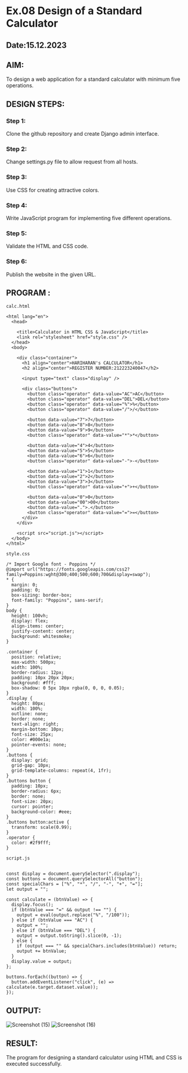 # Ex.08 Design of a Standard Calculator
## Date:15.12.2023

## AIM:
To design a web application for a standard calculator with minimum five operations.

## DESIGN STEPS:

### Step 1:
Clone the github repository and create Django admin interface.

### Step 2:
Change settings.py file to allow request from all hosts.

### Step 3:
Use CSS for creating attractive colors.

### Step 4:
Write JavaScript program for implementing five different operations.

### Step 5:
Validate the HTML and CSS code.

### Step 6:
Publish the website in the given URL.

## PROGRAM :
```
calc.html

<html lang="en">
  <head>
    
    <title>Calculator in HTML CSS & JavaScript</title>
    <link rel="stylesheet" href="style.css" />
  </head>
  <body>
    
    <div class="container">
      <h1 align="center">HARIHARAN's CALCULATOR</h1> 
      <h2 align="center">REGISTER NUMBER:212223240047</h2>
      
      <input type="text" class="display" />

      <div class="buttons">
        <button class="operator" data-value="AC">AC</button>
        <button class="operator" data-value="DEL">DEL</button>
        <button class="operator" data-value="%">%</button>
        <button class="operator" data-value="/">/</button>

        <button data-value="7">7</button>
        <button data-value="8">8</button>
        <button data-value="9">9</button>
        <button class="operator" data-value="*">*</button>

        <button data-value="4">4</button>
        <button data-value="5">5</button>
        <button data-value="6">6</button>
        <button class="operator" data-value="-">-</button>

        <button data-value="1">1</button>
        <button data-value="2">2</button>
        <button data-value="3">3</button>
        <button class="operator" data-value="+">+</button>

        <button data-value="0">0</button>
        <button data-value="00">00</button>
        <button data-value=".">.</button>
        <button class="operator" data-value="=">=</button>
      </div>
    </div>

    <script src="script.js"></script>
  </body>
</html>

style.css

/* Import Google font - Poppins */
@import url("https://fonts.googleapis.com/css2?family=Poppins:wght@300;400;500;600;700&display=swap");
* {
  margin: 0;
  padding: 0;
  box-sizing: border-box;
  font-family: "Poppins", sans-serif;
}
body {
  height: 100vh;
  display: flex;
  align-items: center;
  justify-content: center;
  background: whitesmoke;
}

.container {
  position: relative;
  max-width: 500px;
  width: 100%;
  border-radius: 12px;
  padding: 10px 20px 20px;
  background: #fff;
  box-shadow: 0 5px 10px rgba(0, 0, 0, 0.05);
}
.display {
  height: 80px;
  width: 100%;
  outline: none;
  border: none;
  text-align: right;
  margin-bottom: 10px;
  font-size: 25px;
  color: #000e1a;
  pointer-events: none;
}
.buttons {
  display: grid;
  grid-gap: 10px;
  grid-template-columns: repeat(4, 1fr);
}
.buttons button {
  padding: 10px;
  border-radius: 6px;
  border: none;
  font-size: 20px;
  cursor: pointer;
  background-color: #eee;
}
.buttons button:active {
  transform: scale(0.99);
}
.operator {
  color: #2f9fff;
}

script.js


const display = document.querySelector(".display");
const buttons = document.querySelectorAll("button");
const specialChars = ["%", "*", "/", "-", "+", "="];
let output = "";

const calculate = (btnValue) => {
  display.focus();
  if (btnValue === "=" && output !== "") {
    output = eval(output.replace("%", "/100"));
  } else if (btnValue === "AC") {
    output = "";
  } else if (btnValue === "DEL") {
    output = output.toString().slice(0, -1);
  } else {
    if (output === "" && specialChars.includes(btnValue)) return;
    output += btnValue;
  }
  display.value = output;
};

buttons.forEach((button) => {
  button.addEventListener("click", (e) => calculate(e.target.dataset.value));
});

```

## OUTPUT:
![Screenshot (15)](https://github.com/HariharanJayavel/Calc/assets/144870546/73324e58-67e0-4da3-8a81-0f5187607f00)
![Screenshot (16)](https://github.com/HariharanJayavel/Calc/assets/144870546/e59ebec1-725b-4619-82e4-7a51e1ed06b9)

## RESULT:
The program for designing a standard calculator using HTML and CSS is executed successfully.

